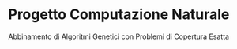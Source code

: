 # Progetto Computazione Naturale
 Abbinamento di Algoritmi Genetici con Problemi di Copertura Esatta
